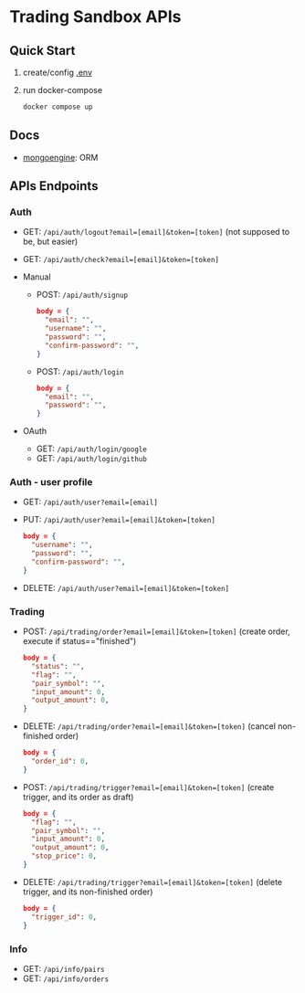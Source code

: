 # Trading Sandbox APIs

## Quick Start

1. create/config [.env](.env.sample)

2. run docker-compose

   ```bash
   docker compose up
   ```

## Docs

- [mongoengine](http://docs.mongoengine.org/tutorial.html): ORM

## APIs Endpoints

### Auth

- GET: `/api/auth/logout?email=[email]&token=[token]` (not supposed to be, but easier)
- GET: `/api/auth/check?email=[email]&token=[token]`

- Manual

  - POST: `/api/auth/signup`

    ```json
    body = {
      "email": "",
      "username": "",
      "password": "",
      "confirm-password": "",
    }
    ```

  - POST: `/api/auth/login`

    ```json
    body = {
      "email": "",
      "password": "",
    }
    ```

- OAuth

  - GET: `/api/auth/login/google`
  - GET: `/api/auth/login/github`

### Auth - user profile

- GET: `/api/auth/user?email=[email]`
- PUT: `/api/auth/user?email=[email]&token=[token]`

  ```json
  body = {
    "username": "",
    "password": "",
    "confirm-password": "",
  }
  ```

- DELETE: `/api/auth/user?email=[email]&token=[token]`

### Trading

- POST: `/api/trading/order?email=[email]&token=[token]` (create order, execute if status=="finished")

  ```json
  body = {
    "status": "",
    "flag": "",
    "pair_symbol": "",
    "input_amount": 0,
    "output_amount": 0,
  }
  ```

- DELETE: `/api/trading/order?email=[email]&token=[token]` (cancel non-finished order)

  ```json
  body = {
    "order_id": 0,
  }
  ```

- POST: `/api/trading/trigger?email=[email]&token=[token]` (create trigger, and its order as draft)

  ```json
  body = {
    "flag": "",
    "pair_symbol": "",
    "input_amount": 0,
    "output_amount": 0,
    "stop_price": 0,
  }
  ```

- DELETE: `/api/trading/trigger?email=[email]&token=[token]` (delete trigger, and its non-finished order)

  ```json
  body = {
    "trigger_id": 0,
  }
  ```

### Info

- GET: `/api/info/pairs`
- GET: `/api/info/orders`
